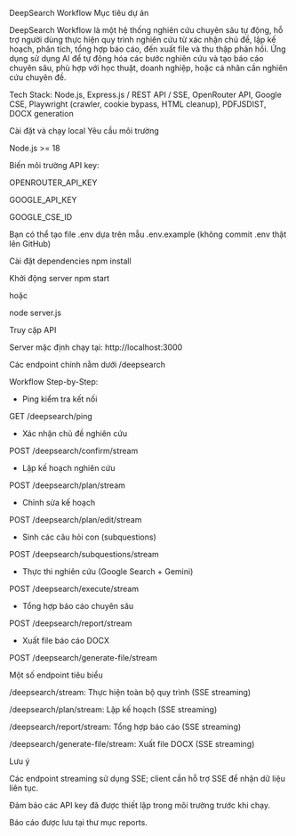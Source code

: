 DeepSearch Workflow
Mục tiêu dự án

DeepSearch Workflow là một hệ thống nghiên cứu chuyên sâu tự động, hỗ trợ người dùng thực hiện quy trình nghiên cứu từ xác nhận chủ đề, lập kế hoạch, phân tích, tổng hợp báo cáo, đến xuất file và thu thập phản hồi.
Ứng dụng sử dụng AI để tự động hóa các bước nghiên cứu và tạo báo cáo chuyên sâu, phù hợp với học thuật, doanh nghiệp, hoặc cá nhân cần nghiên cứu chuyên đề.

Tech Stack: Node.js, Express.js / REST API / SSE, OpenRouter API, Google CSE, Playwright (crawler, cookie bypass, HTML cleanup), PDFJSDIST, DOCX generation

Cài đặt và chạy local
Yêu cầu môi trường

Node.js >= 18

Biến môi trường API key:

OPENROUTER_API_KEY

GOOGLE_API_KEY

GOOGLE_CSE_ID

Bạn có thể tạo file .env dựa trên mẫu .env.example (không commit .env thật lên GitHub)

Cài đặt dependencies
npm install

Khởi động server
npm start


hoặc

node server.js

Truy cập API

Server mặc định chạy tại: http://localhost:3000

Các endpoint chính nằm dưới /deepsearch


Workflow Step-by-Step:

- Ping kiểm tra kết nối

GET /deepsearch/ping

- Xác nhận chủ đề nghiên cứu

POST /deepsearch/confirm/stream

- Lập kế hoạch nghiên cứu

POST /deepsearch/plan/stream

- Chỉnh sửa kế hoạch

POST /deepsearch/plan/edit/stream

- Sinh các câu hỏi con (subquestions)

POST /deepsearch/subquestions/stream

- Thực thi nghiên cứu (Google Search + Gemini)

POST /deepsearch/execute/stream

- Tổng hợp báo cáo chuyên sâu

POST /deepsearch/report/stream

- Xuất file báo cáo DOCX

POST /deepsearch/generate-file/stream



Một số endpoint tiêu biểu

/deepsearch/stream: Thực hiện toàn bộ quy trình (SSE streaming)

/deepsearch/plan/stream: Lập kế hoạch (SSE streaming)

/deepsearch/report/stream: Tổng hợp báo cáo (SSE streaming)

/deepsearch/generate-file/stream: Xuất file DOCX (SSE streaming)


Lưu ý

Các endpoint streaming sử dụng SSE; client cần hỗ trợ SSE để nhận dữ liệu liên tục.

Đảm bảo các API key đã được thiết lập trong môi trường trước khi chạy.

Báo cáo được lưu tại thư mục reports.
